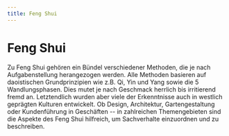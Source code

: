 ```yaml
---
title: Feng Shui
---
```


# Feng Shui

Zu Feng Shui gehören ein Bündel verschiedener Methoden, die je nach Aufgabenstellung herangezogen werden. Alle Methoden basieren auf daoistischen Grundprinzipien wie z.B. Qi, Yin und Yang sowie die 5 Wandlungsphasen. Dies mutet je nach Geschmack herrlich bis irritierend fremd an. Letztendlich wurden aber viele der Erkenntnisse auch in westlich geprägten Kulturen entwickelt. Ob Design, Architektur, Gartengestaltung oder Kundenführung in Geschäften -- in zahlreichen Themengebieten sind die Aspekte des Feng Shui hilfreich, um Sachverhalte einzuordnen und zu beschreiben.
